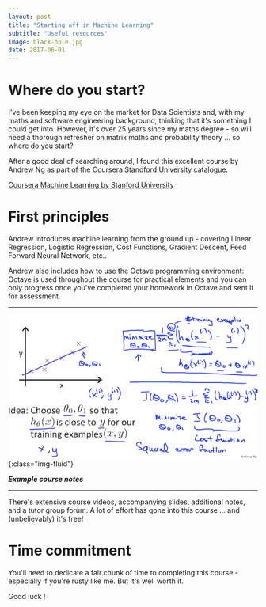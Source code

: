 ```yaml
---
layout: post
title: "Starting off in Machine Learning"
subtitle: "Useful resources"
image: black-hole.jpg
date: 2017-06-01
---
```

# Where do you start?
I've been keeping my eye on the market for Data Scientists and, with my maths and software engineering background, thinking that it's something I could get into.   However, it's over 25 years since my maths degree - so will need a thorough refresher on matrix maths and probability theory ... so where do you start?

After a good deal of searching around, I found this excellent course by Andrew Ng as part of the Coursera Standford University catalogue.

[Coursera Machine Learning by Stanford University](https://www.coursera.org/learn/machine-learning)

# First principles
Andrew introduces machine learning from the ground up - covering Linear Regression, Logistic Regression, Cost Functions, Gradient Descent, Feed Forward Neural Network, etc..

Andrew also includes how to use the Octave programming environment:  Octave is used throughout the course for practical elements and you can only progress once you've completed your homework in Octave and sent it for assessment.

___

![Powerpoint Slide](/assets/images/stanford1.png){:class="img-fluid"}

**_Example course notes_**

___

There's extensive course videos, accompanying slides, additional notes, and a tutor group forum.  A lot of effort has gone into this course ... and (unbelievably) it's free!


# Time commitment
You'll need to dedicate a fair chunk of time to completing this course - especially if you're rusty like me.   But it's well worth it.

Good luck !
